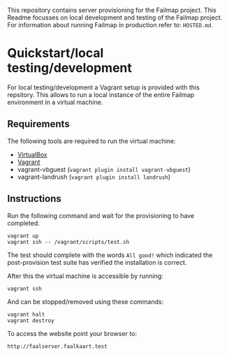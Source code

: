 This repository contains server provisioning for the Failmap project. This Readme focusses on local development and testing of the Failmap project. For information about running Failmap in production refer to: `HOSTED.md`.

# Quickstart/local testing/development

For local testing/development a Vagrant setup is provided with this repsitory. This allows to run a local instance of the entire Failmap environment in a virtual machine.

## Requirements

The following tools are required to run the virtual machine:

- [VirtualBox](https://www.virtualbox.org/wiki/Downloads)
- [Vagrant](https://www.vagrantup.com/downloads.html)
- vagrant-vbguest (`vagrant plugin install vagrant-vbguest`)
- vagrant-landrush (`vagrant plugin install landrush`)

## Instructions

Run the following command and wait for the provisioning to have completed.

    vagrant up
    vagrant ssh -- /vagrant/scripts/test.sh

The test should complete with the words `All good!` which indicated the post-provision test suite has verified the installation is correct.

After this the virtual machine is accessible by running:

    vagrant ssh

And can be stopped/removed using these commands:

    vagrant halt
    vagrant destroy

To access the website point your browser to:

    http://faalserver.faalkaart.test
